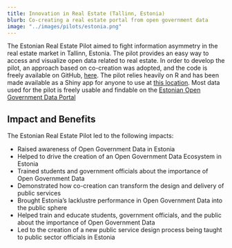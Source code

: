 ```yaml
---
title: Innovation in Real Estate (Tallinn, Estonia)
blurb: Co-creating a real estate portal from open government data
image: "../images/pilots/estonia.png"
---
```



The Estonian Real Estate Pilot aimed to fight information asymmetry in the real estate market in Tallinn, Estonia. The pilot provides an easy way to access and visualize open data related to real estate. In order to develop the pilot, an approach based on co-creation was adopted, and the code is freely available on GitHub, [here](https://github.com/keeganmcbride/realestatepilot/). The pilot relies heavily on R and has been made available as a Shiny app for anyone to use at [this location]( https://rnd-tut.shinyapps.io/EstonianRealEstatePilotOGI/). Most data used for the pilot is freely usable and findable on the [Estonian Open Government Data Portal](www.opendata.riik.ee) 

## Impact and Benefits
The Estonian Real Estate Pilot led to the following impacts:
* Raised awareness of Open Government Data in Estonia
* Helped to drive the creation of an Open Government Data Ecosystem in Estonia
* Trained students and government officials about the importance of Open Government Data
* Demonstrated how co-creation can transform the design and delivery of public services
* Brought Estonia’s lacklustre performance in Open Government Data into the public sphere
* Helped train and educate students, government officials, and the public about the importance of Open Government Data
* Led to the creation of a new public service design process being taught to public sector officials in Estonia

